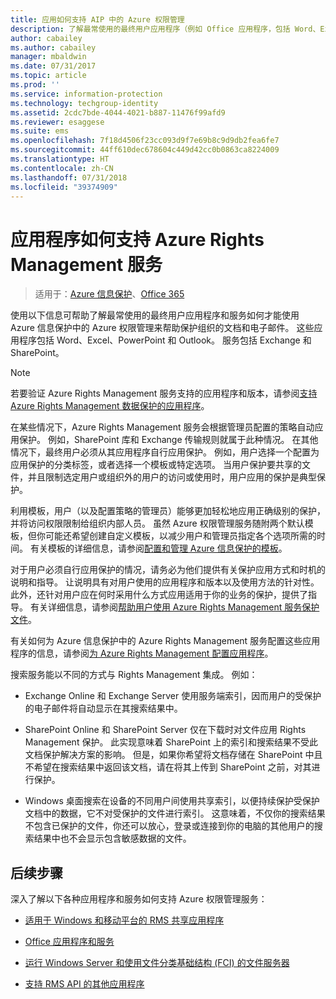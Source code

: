 ```yaml
---
title: 应用如何支持 AIP 中的 Azure 权限管理
description: 了解最常使用的最终用户应用程序（例如 Office 应用程序，包括 Word、Excel、PowerPoint 和 Outlook）和服务（例如 Exchange 和 SharePoint）如何才能使用 Azure 信息保护中的 Azure Rights Management 来帮助保护组织的文档和电子邮件。
author: cabailey
ms.author: cabailey
manager: mbaldwin
ms.date: 07/31/2017
ms.topic: article
ms.prod: ''
ms.service: information-protection
ms.technology: techgroup-identity
ms.assetid: 2cdc7bde-4044-4021-b887-11476f99afd9
ms.reviewer: esaggese
ms.suite: ems
ms.openlocfilehash: 7f18d4506f23cc093d9f7e69b8c9d9db2fea6fe7
ms.sourcegitcommit: 44ff610dec678604c449d42cc0b0863ca8224009
ms.translationtype: HT
ms.contentlocale: zh-CN
ms.lasthandoff: 07/31/2018
ms.locfileid: "39374909"
---
```

# <a name="how-applications-support-the-azure-rights-management-service"></a>应用程序如何支持 Azure Rights Management 服务

>适用于：[Azure 信息保护](https://azure.microsoft.com/pricing/details/information-protection)、[Office 365](http://download.microsoft.com/download/E/C/F/ECF42E71-4EC0-48FF-AA00-577AC14D5B5C/Azure_Information_Protection_licensing_datasheet_EN-US.pdf)

使用以下信息可帮助了解最常使用的最终用户应用程序和服务如何才能使用 Azure 信息保护中的 Azure 权限管理来帮助保护组织的文档和电子邮件。 这些应用程序包括 Word、Excel、PowerPoint 和 Outlook。 服务包括 Exchange 和 SharePoint。

> [!NOTE]
> 若要验证 Azure Rights Management 服务支持的应用程序和版本，请参阅[支持 Azure Rights Management 数据保护的应用程序](../get-started/requirements-applications.md)。

在某些情况下，Azure Rights Management 服务会根据管理员配置的策略自动应用保护。 例如，SharePoint 库和 Exchange 传输规则就属于此种情况。 在其他情况下，最终用户必须从其应用程序自行应用保护。 例如，用户选择一个配置为应用保护的分类标签，或者选择一个模板或特定选项。 当用户保护要共享的文件，并且限制选定用户或组织外的用户的访问或使用时，用户应用的保护是典型保护。

利用模板，用户（以及配置策略的管理员）能够更加轻松地应用正确级别的保护，并将访问权限限制给组织内部人员。 虽然 Azure 权限管理服务随附两个默认模板，但你可能还希望创建自定义模板，以减少用户和管理员指定各个选项所需的时间。 有关模板的详细信息，请参阅[配置和管理 Azure 信息保护的模板](../deploy-use/configure-policy-templates.md)。

对于用户必须自行应用保护的情况，请务必为他们提供有关保护应用方式和时机的说明和指导。 让说明具有对用户使用的应用程序和版本以及使用方法的针对性。 此外，还针对用户应在何时采用什么方式应用适用于你的业务的保护，提供了指导。 有关详细信息，请参阅[帮助用户使用 Azure Rights Management 服务保护文件](../deploy-use/help-users.md)。

有关如何为 Azure 信息保护中的 Azure Rights Management 服务配置这些应用程序的信息，请参阅[为 Azure Rights Management 配置应用程序](../deploy-use/configure-applications.md)。

搜索服务能以不同的方式与 Rights Management 集成。 例如： 

- Exchange Online 和 Exchange Server 使用服务端索引，因而用户的受保护的电子邮件将自动显示在其搜索结果中。 

- SharePoint Online 和 SharePoint Server 仅在下载时对文件应用 Rights Management 保护。 此实现意味着 SharePoint 上的索引和搜索结果不受此文档保护解决方案的影响。 但是，如果你希望将文档存储在 SharePoint 中且不希望在搜索结果中返回该文档，请在将其上传到 SharePoint 之前，对其进行保护。

- Windows 桌面搜索在设备的不同用户间使用共享索引，以便持续保护受保护文档中的数据，它不对受保护的文件进行索引。 这意味着，不仅你的搜索结果不包含已保护的文件，你还可以放心，登录或连接到你的电脑的其他用户的搜索结果中也不会显示包含敏感数据的文件。 

## <a name="next-steps"></a>后续步骤

深入了解以下各种应用程序和服务如何支持 Azure 权限管理服务：

-   [适用于 Windows 和移动平台的 RMS 共享应用程序](sharing-app-support.md)

-   [Office 应用程序和服务](office-apps-services-support.md)

-   [运行 Windows Server 和使用文件分类基础结构 (FCI) 的文件服务器](file-server-support.md)

-   [支持 RMS API 的其他应用程序](api-support.md)

